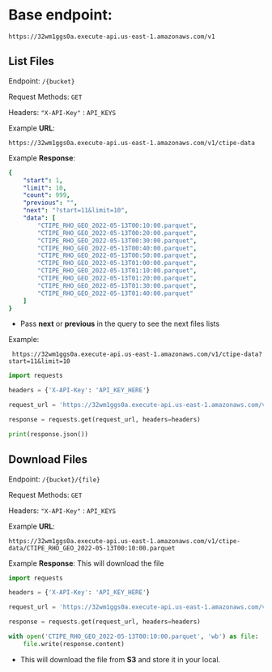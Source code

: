# Base endpoint: 

    https://32wm1ggs0a.execute-api.us-east-1.amazonaws.com/v1



## List Files

Endpoint: `/{bucket}`

Request Methods: `GET`

Headers: `"X-API-Key"` : `API_KEYS`

Example **URL**:
    
    https://32wm1ggs0a.execute-api.us-east-1.amazonaws.com/v1/ctipe-data

Example **Response**: 
```yaml
{
    "start": 1,
    "limit": 10,
    "count": 999,
    "previous": "",
    "next": "?start=11&limit=10",
    "data": [
        "CTIPE_RHO_GEO_2022-05-13T00:10:00.parquet",
        "CTIPE_RHO_GEO_2022-05-13T00:20:00.parquet",
        "CTIPE_RHO_GEO_2022-05-13T00:30:00.parquet",
        "CTIPE_RHO_GEO_2022-05-13T00:40:00.parquet",
        "CTIPE_RHO_GEO_2022-05-13T00:50:00.parquet",
        "CTIPE_RHO_GEO_2022-05-13T01:00:00.parquet",
        "CTIPE_RHO_GEO_2022-05-13T01:10:00.parquet",
        "CTIPE_RHO_GEO_2022-05-13T01:20:00.parquet",
        "CTIPE_RHO_GEO_2022-05-13T01:30:00.parquet",
        "CTIPE_RHO_GEO_2022-05-13T01:40:00.parquet"
    ]
}
```


- Pass **next** or **previous** in the query to see the next files lists 

Example:

     https://32wm1ggs0a.execute-api.us-east-1.amazonaws.com/v1/ctipe-data?start=11&limit=10


```python
import requests

headers = {'X-API-Key': 'API_KEY_HERE'}

request_url = 'https://32wm1ggs0a.execute-api.us-east-1.amazonaws.com/v1/ctipe-data'

response = requests.get(request_url, headers=headers)

print(response.json())
```



## Download Files 

Endpoint: `/{bucket}/{file}`

Request Methods: `GET`

Headers: `"X-API-Key"` : `API_KEYS`


Example **URL**: 

    https://32wm1ggs0a.execute-api.us-east-1.amazonaws.com/v1/ctipe-data/CTIPE_RHO_GEO_2022-05-13T00:10:00.parquet

Example **Response**:  This will download the file

```python
import requests

headers = {'X-API-Key': 'API_KEY_HERE'}

request_url = 'https://32wm1ggs0a.execute-api.us-east-1.amazonaws.com/v1/ctipe-data/CTIPE_RHO_GEO_2022-05-13T00:10:00.parquet'

response = requests.get(request_url, headers=headers)

with open('CTIPE_RHO_GEO_2022-05-13T00:10:00.parquet', 'wb') as file:
    file.write(response.content)
```

- This will download the file from **S3** and store it in your local.
